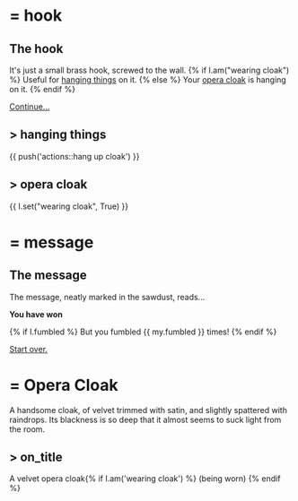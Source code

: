# = hook

## The hook

It's just a small brass hook, screwed to the wall.
{% if I.am("wearing cloak") %}
Useful for [hanging things](!) on it.
{% else %}
Your [opera cloak](!) is hanging on it.
{% endif %}

[Continue...](pop!)

## > hanging things
{{ push('actions::hang up cloak') }}

## > opera cloak
{{ I.set("wearing cloak", True) }}


# = message

## The message

The message, neatly marked in the sawdust, reads...

**You have won**

{% if I.fumbled %}
But you fumbled {{ my.fumbled }} times!
{% endif %}

[Start over.](reset!)


# = Opera Cloak

A handsome cloak, of velvet trimmed with satin, and slightly spattered with
raindrops. Its blackness is so deep that it almost seems to suck light from the
room.

## > on_title

A velvet opera cloak{% if I.am('wearing cloak') %} (being worn) {% endif %}
